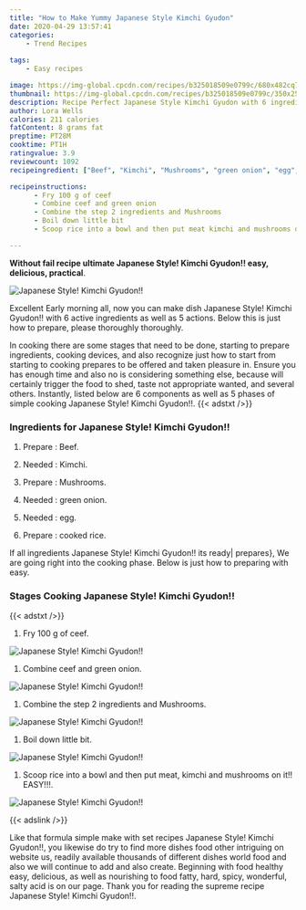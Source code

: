 ```yaml
---
title: "How to Make Yummy Japanese Style Kimchi Gyudon"
date: 2020-04-29 13:57:41
categories:
    - Trend Recipes
    
tags:
    - Easy recipes

image: https://img-global.cpcdn.com/recipes/b325018509e0799c/680x482cq70/japanese-style-kimchi-gyudon-recipe-main-photo.jpg
thumbnail: https://img-global.cpcdn.com/recipes/b325018509e0799c/350x250cq70/japanese-style-kimchi-gyudon-recipe-main-photo.jpg
description: Recipe Perfect Japanese Style Kimchi Gyudon with 6 ingredients and 5 stages of easy cooking.
author: Lora Wells
calories: 211 calories
fatContent: 8 grams fat
preptime: PT28M
cooktime: PT1H
ratingvalue: 3.9
reviewcount: 1092
recipeingredient: ["Beef", "Kimchi", "Mushrooms", "green onion", "egg", "cooked rice"]

recipeinstructions: 
      - Fry 100 g of ceef 
      - Combine ceef and green onion 
      - Combine the step 2 ingredients and Mushrooms 
      - Boil down little bit 
      - Scoop rice into a bowl and then put meat kimchi and mushrooms on it EASY

---
```




**Without fail recipe ultimate Japanese Style! Kimchi Gyudon!! easy, delicious, practical**. 


![Japanese Style! Kimchi Gyudon!!](https://img-global.cpcdn.com/recipes/b325018509e0799c/680x482cq70/japanese-style-kimchi-gyudon-recipe-main-photo.jpg "Japanese Style! Kimchi Gyudon!!")




Excellent Early morning all, now you can make dish Japanese Style! Kimchi Gyudon!! with 6 active ingredients as well as 5 actions. Below this is just how to prepare, please thoroughly thoroughly.

In cooking there are some stages that need to be done, starting to prepare ingredients, cooking devices, and also recognize just how to start from starting to cooking prepares to be offered and taken pleasure in. Ensure you has enough time and also no is considering something else, because will certainly trigger the food to shed, taste not appropriate wanted, and several others. Instantly, listed below are 6 components as well as 5 phases of simple cooking Japanese Style! Kimchi Gyudon!!.
{{< adstxt />}}

### Ingredients for Japanese Style! Kimchi Gyudon!!


1. Prepare  : Beef.

1. Needed  : Kimchi.

1. Prepare  : Mushrooms.

1. Needed  : green onion.

1. Needed  : egg.

1. Prepare  : cooked rice.



If all ingredients Japanese Style! Kimchi Gyudon!! its ready| prepares}, We are going right into the cooking phase. Below is just how to preparing with easy.

### Stages Cooking Japanese Style! Kimchi Gyudon!!

{{< adstxt />}}


1. Fry 100 g of ceef.



![Japanese Style! Kimchi Gyudon!!](https://img-global.cpcdn.com/steps/3c5e1c6c5d84358e/160x128cq70/japanese-style-kimchi-gyudon-recipe-step-1-photo.jpg" "Japanese Style! Kimchi Gyudon!!")



1. Combine ceef and green onion.



![Japanese Style! Kimchi Gyudon!!](https://img-global.cpcdn.com/steps/2ef10d0e69addbd2/160x128cq70/japanese-style-kimchi-gyudon-recipe-step-2-photo.jpg" "Japanese Style! Kimchi Gyudon!!")



1. Combine the step 2 ingredients and Mushrooms.



![Japanese Style! Kimchi Gyudon!!](https://img-global.cpcdn.com/steps/9eeed3515b16ce30/160x128cq70/japanese-style-kimchi-gyudon-recipe-step-3-photo.jpg" "Japanese Style! Kimchi Gyudon!!")



1. Boil down little bit.



![Japanese Style! Kimchi Gyudon!!](https://img-global.cpcdn.com/steps/9191108524b1ca0c/160x128cq70/japanese-style-kimchi-gyudon-recipe-step-4-photo.jpg" "Japanese Style! Kimchi Gyudon!!")



1. Scoop rice into a bowl and then put meat, kimchi and mushrooms on it!! EASY!!!.



![Japanese Style! Kimchi Gyudon!!](https://img-global.cpcdn.com/steps/96eed3a84b930c6b/160x128cq70/japanese-style-kimchi-gyudon-recipe-step-5-photo.jpg" "Japanese Style! Kimchi Gyudon!!")





{{< adslink />}}

Like that formula simple make with set recipes Japanese Style! Kimchi Gyudon!!, you likewise do try to find more dishes food other intriguing on website us, readily available thousands of different dishes world food and also we will continue to add and also create. Beginning with food healthy easy, delicious, as well as nourishing to food fatty, hard, spicy, wonderful, salty acid is on our page. Thank you for reading the supreme recipe Japanese Style! Kimchi Gyudon!!.
